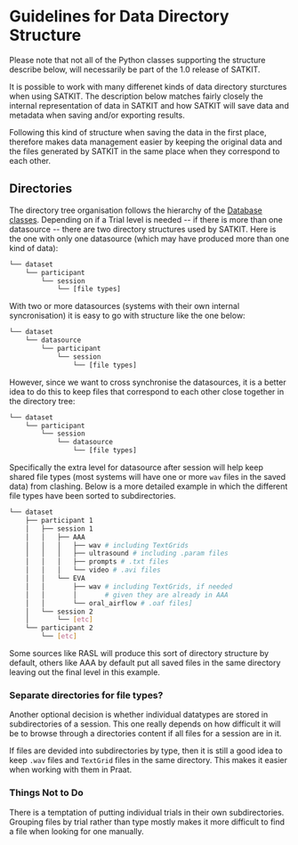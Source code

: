 # Guidelines for Data Directory Structure

Please note that not all of the Python classes supporting the structure describe below, will necessarily be part of the 1.0 release of SATKIT.

It is possible to work with many differenet kinds of data directory sturctures when using SATKIT. The description below matches fairly closely the internal representation of data in SATKIT and how SATKIT will save data and metadata when saving and/or exporting results.

Following this kind of structure when saving the data in the first place, therefore makes data management easier by keeping the original data and the files generated by SATKIT in the same place when they correspond to each other.

## Directories

The directory tree organisation follows the hierarchy of the [Database classes](DatabaseClasses.markdown). Depending on if a Trial level is needed -- if there is more than one datasource -- there are two directory structures used by SATKIT. Here is the one with only one datasource (which may have produced more than one kind of data):

```bash
└── dataset
    └── participant
        └── session
            └── [file types]
```

With two or more datasources (systems with their own internal syncronisation) it is easy to go with structure like the one below:

```bash
└── dataset
    └── datasource
        └── participant
            └── session
                └── [file types]
```

However, since we want to cross synchronise the datasources, it is a better idea to do this to keep files that correspond to each other close together in the directory tree:

```bash
└── dataset
    └── participant
        └── session
            └── datasource
                └── [file types]
```

Specifically the extra level for datasource after session will help keep shared file types (most systems will have one or more `wav` files in the saved data) from clashing. Below is a more detailed example in which the different file types have been sorted to subdirectories.

```bash
└── dataset
    ├── participant 1
    │   ├── session 1
    │   │   ├── AAA
    │   │   │   ├── wav # including TextGrids
    │   │   │   ├── ultrasound # including .param files  
    │   │   │   ├── prompts # .txt files
    │   │   │   └── video # .avi files
    │   │   └── EVA
    │   │       ├── wav # including TextGrids, if needed 
    │   │       │       # given they are already in AAA
    │   │       └── oral_airflow # .oaf files]  
    │   └── session 2
    │       └── [etc]
    └── participant 2
        └── [etc]
```

Some sources like RASL  will produce this sort of directory structure by default, others like AAA by default put all saved files in the same directory leaving out the final level in this example.

### Separate directories for file types?

Another optional decision is whether individual datatypes are stored in subdirectories of a session. This one really depends on how difficult it will be to browse through a directories content if all files for a session are in it.

If files are devided into subdirectories by type, then it is still a good idea to keep `.wav` files and `TextGrid` files in the same directory. This makes it easier when working with them in Praat.

### Things Not to Do

There is a temptation of putting individual trials in their own subdirectories.
Grouping files by trial rather than type mostly makes it more difficult to find
a file when looking for one manually.
